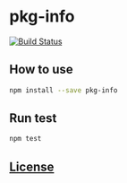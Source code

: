 # pkg-info

[![Build Status](https://travis-ci.org/aberwag/pkg-info.svg?branch=master)](https://travis-ci.org/aberwag/pkg-info)

## How to use
```bash
npm install --save pkg-info
```

## Run test
```bash
npm test
```

## [License](./LICENSE)
